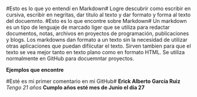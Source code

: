 #Esto es lo que yo entendí en Markdown#
Logre descubrir como escribir en cursiva, escribir en negritas, dar titulo al texto y dar formato y forma al texto del docuemnto.
#Esto es lo que encontre sobre Markdown#
Un markdown es un tipo de lenguaje de marcado liger que se utiliza para redactar documentos, notas, archivos en proyectos de programación, publicaciones y blogs.
Los markdowns dan formato a un texto sin la necesidad de utilizar otras aplicaciones que puedan difiicutar el texto.
Sirven tambien para que el texto se vea mejor tanto en texto plano como en formato HTML.
Se utiliza normalmente en GitHub para docuemntar proyectos.

**Ejemplos que encontre**

#Esté es mi primer comentario en mi GitHub#
**Erick Alberto García Ruiz**
*Tengo 21 años*
**Cumplo años esté mes de Junio el día 27**